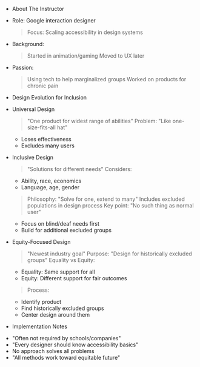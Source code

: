 * About The Instructor
 - Role: Google interaction designer
   > Focus: Scaling accessibility in design systems
 - Background:
   > Started in animation/gaming
   > Moved to UX later
 - Passion:
   > Using tech to help marginalized groups
   > Worked on products for chronic pain

* Design Evolution for Inclusion
 - Universal Design
   > "One product for widest range of abilities"
   > Problem: "Like one-size-fits-all hat"
     * Loses effectiveness
     * Excludes many users
 
 - Inclusive Design 
   > "Solutions for different needs"
   > Considers:
     * Ability, race, economics
     * Language, age, gender
   > Philosophy: "Solve for one, extend to many"
   > Includes excluded populations in design process
   > Key point: "No such thing as normal user"
     * Focus on blind/deaf needs first
     * Build for additional excluded groups
   
 - Equity-Focused Design
   > "Newest industry goal"
   > Purpose: "Design for historically excluded groups"
   > Equality vs Equity:
     * Equality: Same support for all
     * Equity: Different support for fair outcomes
   > Process:
     * Identify product
     * Find historically excluded groups
     * Center design around them
   
* Implementation Notes
 - "Often not required by schools/companies"
 - "Every designer should know accessibility basics"
 - No approach solves all problems
 - "All methods work toward equitable future"
